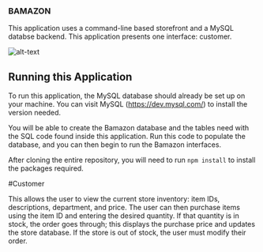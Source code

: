 ### BAMAZON

This application uses a command-line based storefront and a MySQL databse backend. This application presents one interface: customer. 

![alt-text](/assets/thisimage)


## Running this Application

To run this application, the MySQL database should already be set up on your machine. You can visit MySQL (https://dev.mysql.com/) to install the version needed. 

You will be able to create the Bamazon database and the tables need with the SQL code found inside this application. Run this code to populate the database, and you can then begin to run the Bamazon interfaces.

After cloning the entire repository, you will need to run `npm install` to install the packages required. 

#Customer

This allows the user to view the current store inventory: item IDs, descriptions, department, and price. The user can then purchase items using the item ID and entering the desired quantity. If that quantity is in stock, the order goes through; this displays the purchase price and updates the store database. If the store is out of stock, the user must modify their order. 

